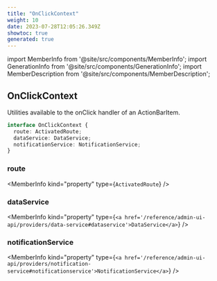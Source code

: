 ```yaml
---
title: "OnClickContext"
weight: 10
date: 2023-07-28T12:05:26.349Z
showtoc: true
generated: true
---
```

<!-- This file was generated from the Vendure source. Do not modify. Instead, re-run the "docs:build" script -->
import MemberInfo from '@site/src/components/MemberInfo';
import GenerationInfo from '@site/src/components/GenerationInfo';
import MemberDescription from '@site/src/components/MemberDescription';


## OnClickContext

<GenerationInfo sourceFile="packages/admin-ui/src/lib/core/src/providers/nav-builder/nav-builder-types.ts" sourceLine="77" packageName="@vendure/admin-ui" />

Utilities available to the onClick handler of an ActionBarItem.

```ts title="Signature"
interface OnClickContext {
  route: ActivatedRoute;
  dataService: DataService;
  notificationService: NotificationService;
}
```

<div className="members-wrapper">

### route

<MemberInfo kind="property" type={`ActivatedRoute`}   />


### dataService

<MemberInfo kind="property" type={`<a href='/reference/admin-ui-api/providers/data-service#dataservice'>DataService</a>`}   />


### notificationService

<MemberInfo kind="property" type={`<a href='/reference/admin-ui-api/providers/notification-service#notificationservice'>NotificationService</a>`}   />




</div>
